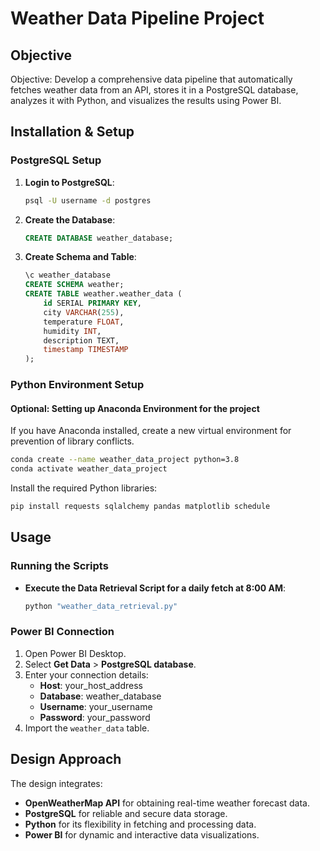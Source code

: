 # Weather Data Pipeline Project

## Objective
Objective:
Develop a comprehensive data pipeline that automatically fetches weather data from an API,
stores it in a PostgreSQL database, analyzes it with Python, and visualizes the results using
Power BI.

## Installation & Setup

### PostgreSQL Setup
1. **Login to PostgreSQL**:
   ```bash
   psql -U username -d postgres
   ```
2. **Create the Database**:
   ```sql
   CREATE DATABASE weather_database;
   ```
3. **Create Schema and Table**:
   ```sql
   \c weather_database
   CREATE SCHEMA weather;
   CREATE TABLE weather.weather_data (
       id SERIAL PRIMARY KEY,
       city VARCHAR(255),
       temperature FLOAT,
       humidity INT,
       description TEXT,
       timestamp TIMESTAMP
   );
   ```

### Python Environment Setup

#### Optional: Setting up Anaconda Environment for the project
If you have Anaconda installed, create a new virtual environment for prevention of library conflicts.
```bash
conda create --name weather_data_project python=3.8
conda activate weather_data_project
```

Install the required Python libraries:
```bash
pip install requests sqlalchemy pandas matplotlib schedule
```

## Usage

### Running the Scripts
- **Execute the Data Retrieval Script for a daily fetch at 8:00 AM**:
  ```bash
  python "weather_data_retrieval.py"
  ```

### Power BI Connection
1. Open Power BI Desktop.
2. Select **Get Data** > **PostgreSQL database**.
3. Enter your connection details:
   - **Host**: your_host_address
   - **Database**: weather_database
   - **Username**: your_username
   - **Password**: your_password
4. Import the `weather_data` table.

## Design Approach
The design integrates:
- **OpenWeatherMap API** for obtaining real-time weather forecast data.
- **PostgreSQL** for reliable and secure data storage.
- **Python** for its flexibility in fetching and processing data.
- **Power BI** for dynamic and interactive data visualizations.